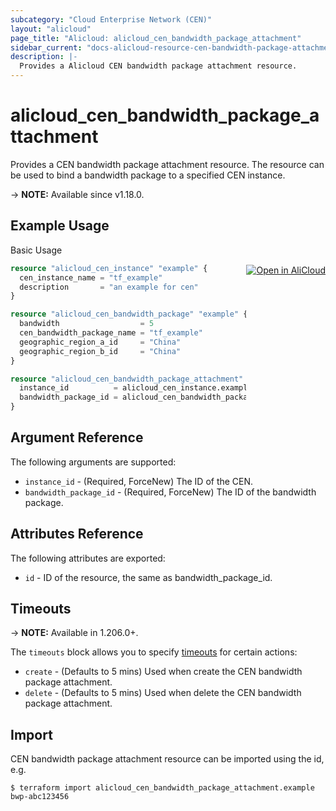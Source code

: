 ```yaml
---
subcategory: "Cloud Enterprise Network (CEN)"
layout: "alicloud"
page_title: "Alicloud: alicloud_cen_bandwidth_package_attachment"
sidebar_current: "docs-alicloud-resource-cen-bandwidth-package-attachment"
description: |-
  Provides a Alicloud CEN bandwidth package attachment resource.
---
```


# alicloud_cen_bandwidth_package_attachment

Provides a CEN bandwidth package attachment resource. The resource can be used to bind a bandwidth package to a specified CEN instance.

-> **NOTE:** Available since v1.18.0.

## Example Usage
<div class="oics-button" style="float: right;margin: 0 0 -40px 0;">
  <a href="https://api.aliyun.com/api-tools/terraform?resource=alicloud_cen_bandwidth_package_attachment&exampleId=39c912f8-fb25-6bdb-4fa2-81d45687b48ba60f1a62&activeTab=example&spm=docs.r.cen_bandwidth_package_attachment.0.39c912f8fb" target="_blank">
    <img alt="Open in AliCloud" src="https://img.alicdn.com/imgextra/i1/O1CN01hjjqXv1uYUlY56FyX_!!6000000006049-55-tps-254-36.svg" style="max-height: 44px; margin: 32px auto; max-width: 100%;">
  </a>
</div>

Basic Usage

```terraform
resource "alicloud_cen_instance" "example" {
  cen_instance_name = "tf_example"
  description       = "an example for cen"
}

resource "alicloud_cen_bandwidth_package" "example" {
  bandwidth                  = 5
  cen_bandwidth_package_name = "tf_example"
  geographic_region_a_id     = "China"
  geographic_region_b_id     = "China"
}

resource "alicloud_cen_bandwidth_package_attachment" "example" {
  instance_id          = alicloud_cen_instance.example.id
  bandwidth_package_id = alicloud_cen_bandwidth_package.example.id
}
```
## Argument Reference

The following arguments are supported:

* `instance_id` - (Required, ForceNew) The ID of the CEN.
* `bandwidth_package_id` - (Required, ForceNew) The ID of the bandwidth package.

## Attributes Reference

The following attributes are exported:

* `id` - ID of the resource, the same as bandwidth_package_id.

## Timeouts

-> **NOTE:** Available in 1.206.0+.

The `timeouts` block allows you to specify [timeouts](https://www.terraform.io/docs/configuration-0-11/resources.html#timeouts) for certain actions:

* `create` - (Defaults to 5 mins) Used when create the CEN bandwidth package attachment.
* `delete` - (Defaults to 5 mins) Used when delete the CEN bandwidth package attachment.

## Import

CEN bandwidth package attachment resource can be imported using the id, e.g.

```shell
$ terraform import alicloud_cen_bandwidth_package_attachment.example bwp-abc123456
```

